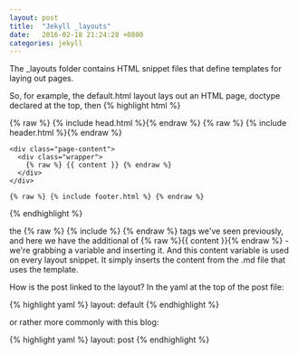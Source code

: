 ```yaml
---
layout: post
title:  "Jekyll _layouts"
date:   2016-02-18 21:24:28 +0800
categories: jekyll
---
```

The _layouts folder contains HTML snippet files that define templates for laying out pages.

So, for example, the default.html layout lays out an HTML page, doctype declared at the top, then 
{% highlight html %}
<!DOCTYPE html>
<html>
{% raw %} 
  {% include head.html %}{% endraw %}

  <body>
{% raw %} 
    {% include header.html %}{% endraw %}

    <div class="page-content">
      <div class="wrapper">
        {% raw %} {{ content }} {% endraw %}
      </div>
    </div>

    {% raw %} {% include footer.html %} {% endraw %}

  </body>

</html>
{% endhighlight %}

the {% raw %} {% include %} {% endraw %} tags we've seen previously, and here we have the additional of {% raw %}{{ content }}{% endraw %} - we're grabbing a variable and inserting it. And this content variable is used on every layout snippet. It simply inserts the content from the .md file that uses the template.

How is the post linked to the layout? In the yaml at the top of the post file:

{% highlight yaml %}
layout: default
{% endhighlight %}

or rather more commonly with this blog:

{% highlight yaml %}
layout: post
{% endhighlight %}
